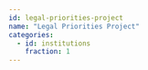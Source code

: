```yaml
---
id: legal-priorities-project
name: "Legal Priorities Project"
categories:
  - id: institutions
    fraction: 1
--- 
```

